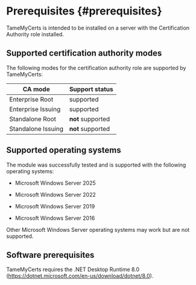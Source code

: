 # Prerequisites {#prerequisites}

TameMyCerts is intended to be installed on a server with the Certification Authority role installed.

## Supported certification authority modes

The following modes for the certification authority role are supported by TameMyCerts:

|CA mode|Support status|
|---|---|
|Enterprise Root|supported|
|Enterprise Issuing|supported|
|Standalone Root|**not** supported|
|Standalone Issuing|**not** supported|

## Supported operating systems

The module was successfully tested and is supported with the following operating systems:

- Microsoft Windows Server 2025

- Microsoft Windows Server 2022

- Microsoft Windows Server 2019

- Microsoft Windows Server 2016

Other Microsoft Windows Server operating systems may work but are not supported.

## Software prerequisites

TameMyCerts requires the .NET Desktop Runtime 8.0 (<https://dotnet.microsoft.com/en-us/download/dotnet/8.0>).

